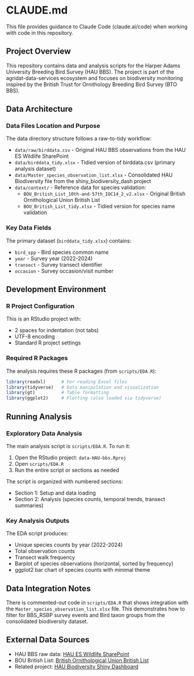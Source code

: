 # CLAUDE.md

This file provides guidance to Claude Code (claude.ai/code) when working with code in this repository.

## Project Overview

This repository contains data and analysis scripts for the Harper Adams University Breeding Bird Survey (HAU BBS). The project is part of the agridat-data-services ecosystem and focuses on biodiversity monitoring inspired by the British Trust for Ornithology Breeding Bird Survey (BTO BBS).

## Data Architecture

### Data Files Location and Purpose

The data directory structure follows a raw-to-tidy workflow:

- `data/raw/birddata.csv` - Original HAU BBS observations from the HAU ES Wildlife SharePoint
- `data/birddata_tidy.xlsx` - Tidied version of birddata.csv (primary analysis dataset)
- `data/Master_species_observation_list.xlsx` - Consolidated HAU Biodiversity file from the shiny_biodiversity_dash project
- `data/context/` - Reference data for species validation:
  - `BOU_British_List_10th-and-57th_IOC14_2_v2.xlsx` - Original British Ornithological Union British List
  - `BOU_British_List_tidy.xlsx` - Tidied version for species name validation

### Key Data Fields

The primary dataset (`birddata_tidy.xlsx`) contains:
- `bird_spp` - Bird species common name
- `year` - Survey year (2022-2024)
- `transect` - Survey transect identifier
- `occasion` - Survey occasion/visit number

## Development Environment

### R Project Configuration

This is an RStudio project with:
- 2 spaces for indentation (not tabs)
- UTF-8 encoding
- Standard R project settings

### Required R Packages

The analysis requires these R packages (from `scripts/EDA.R`):
```r
library(readxl)      # For reading Excel files
library(tidyverse)   # Data manipulation and visualization
library(gt)          # Table formatting
library(ggplot2)     # Plotting (also loaded via tidyverse)
```

## Running Analysis

### Exploratory Data Analysis

The main analysis script is `scripts/EDA.R`. To run it:

1. Open the RStudio project: `data-HAU-bbs.Rproj`
2. Open `scripts/EDA.R`
3. Run the entire script or sections as needed

The script is organized with numbered sections:
- Section 1: Setup and data loading
- Section 2: Analysis (species counts, temporal trends, transect summaries)

### Key Analysis Outputs

The EDA script produces:
- Unique species counts by year (2022-2024)
- Total observation counts
- Transect walk frequency
- Barplot of species observations (horizontal, sorted by frequency)
- ggplot2 bar chart of species counts with minimal theme

## Data Integration Notes

There is commented-out code in `scripts/EDA.R` that shows integration with the `Master_species_observation_list.xlsx` file. This demonstrates how to filter for BBS_RSBP survey events and Bird taxon groups from the consolidated biodiversity dataset.

## External Data Sources

- HAU BBS raw data: [HAU ES Wildlife SharePoint](https://outlook.office365.com/groups/live.harper.ac.uk/HAUBiodiversityData/files)
- BOU British List: [British Ornithological Union British List](https://bou.org.uk/british-list/)
- Related project: [HAU Biodiversity Shiny Dashboard](https://github.com/HAU-Biodiversity/shiny_biodiversity_dash)

